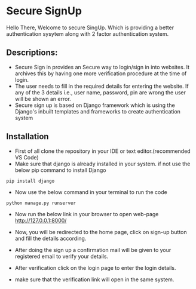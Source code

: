 # Secure SignUp

Hello There, Welcome to secure SingUp. Which is providing a better authentication sysytem along with 2 factor authentication system. 

## Descriptions:

  * Secure Sign in provides an Secure way to login/sign in into websites. It archives this by having one more verification procedure at the time of login.
  * The user needs to fill in the required details for entering the website. If any of the 3 details i.e., user name, password, pin are wrong the user will be shown an error.
  * Secure sign up is based on Django framework which is using the Django's inbuilt templates and frameworks to create authentication system

## Installation

   * First of all clone the repository in your IDE or text editor.(recommended VS Code)
   * Make sure that django is already installed in your system. if not use the below pip command to install Django
```console
pip install django
```
   * Now use the below command in your terminal to run the code
```console
python manage.py runserver
```
   * Now run the below link in your browser to open web-page
 http://127.0.0.1:8000/

   * Now, you will be redirected to the home page, click on sign-up button and fill the details according.
   * After doing the sign up a confirmation mail will be given to your registered email to verify your details.
   * After verification click on the login page to enter the login details.
   * make sure that the verification link will open in the same system.

